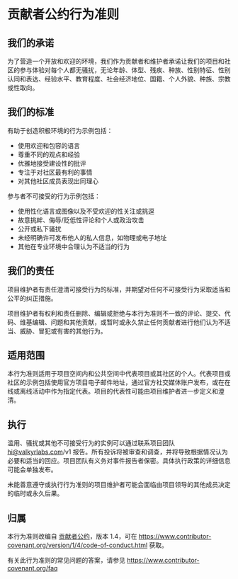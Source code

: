 # 贡献者公约行为准则

## 我们的承诺

为了营造一个开放和欢迎的环境，我们作为贡献者和维护者承诺让我们的项目和社区的参与体验对每个人都无骚扰，无论年龄、体型、残疾、种族、性别特征、性别认同和表达、经验水平、教育程度、社会经济地位、国籍、个人外貌、种族、宗教或性取向。

## 我们的标准

有助于创造积极环境的行为示例包括：

- 使用欢迎和包容的语言
- 尊重不同的观点和经验
- 优雅地接受建设性的批评
- 专注于对社区最有利的事情
- 对其他社区成员表现出同理心

参与者不可接受的行为示例包括：

- 使用性化语言或图像以及不受欢迎的性关注或挑逗
- 故意挑衅、侮辱/贬低性评论和个人或政治攻击
- 公开或私下骚扰
- 未经明确许可发布他人的私人信息，如物理或电子地址
- 其他在专业环境中合理认为不适当的行为

## 我们的责任

项目维护者有责任澄清可接受行为的标准，并期望对任何不可接受行为采取适当和公平的纠正措施。

项目维护者有权利和责任删除、编辑或拒绝与本行为准则不一致的评论、提交、代码、维基编辑、问题和其他贡献，或暂时或永久禁止任何贡献者进行他们认为不适当、威胁、冒犯或有害的其他行为。

## 适用范围

本行为准则适用于项目空间内和公共空间中代表项目或其社区的个人。代表项目或社区的示例包括使用官方项目电子邮件地址，通过官方社交媒体账户发布，或在在线或离线活动中作为指定代表。项目的代表性可能由项目维护者进一步定义和澄清。

## 执行

滥用、骚扰或其他不可接受行为的实例可以通过联系项目团队 hi@valkyrlabs.com/v1 报告。所有投诉将被审查和调查，并将导致根据情况认为必要和适当的回应。项目团队有义务对事件报告者保密。具体执行政策的详细信息可能会单独发布。

未能善意遵守或执行行为准则的项目维护者可能会面临由项目领导的其他成员决定的临时或永久后果。

## 归属

本行为准则改编自 [贡献者公约][主页]，版本 1.4，可在 https://www.contributor-covenant.org/version/1/4/code-of-conduct.html 获取。

[主页]: https://www.contributor-covenant.org

有关此行为准则的常见问题的答案，请参见 https://www.contributor-covenant.org/faq

